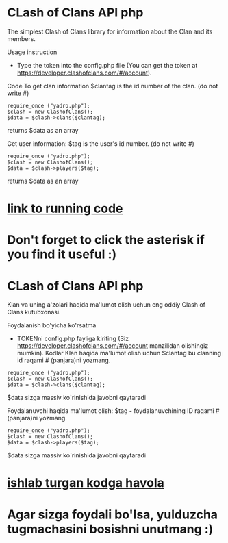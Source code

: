 # CLash of Clans API php
The simplest Clash of Clans library for information about the Clan and its members.
 
Usage instruction
* Type the token into the config.php file (You can get the token at https://developer.clashofclans.com/#/account).

Code
To get clan information
$clantag is the id number of the clan. (do not write #)
```
require_once ("yadro.php");
$clash = new ClashofClans();
$data = $clash->clans($clantag);
```
returns $data as an array

Get user information:
$tag is the user's id number. (do not write #)
```
require_once ("yadro.php");
$clash = new ClashofClans();
$data = $clash->players($tag);
```
returns $data as an array
# [link to running code](https://uzhackersw.uz/modul/clashofclans/)
# Don't forget to click the asterisk if you find it useful :)

# CLash of Clans API php
Klan va uning a'zolari haqida ma'lumot olish uchun eng oddiy Clash of Clans kutubxonasi.

Foydalanish bo'yicha ko'rsatma
* TOKENni config.php fayliga kiriting (Siz https://developer.clashofclans.com/#/account manzilidan olishingiz mumkin).
Kodlar 
Klan haqida ma'lumot olish uchun
$clantag bu clanning id raqami # (panjara)ni yozmang.
```
require_once ("yadro.php");
$clash = new ClashofClans();
$data = $clash->clans($clantag);
```
$data sizga massiv ko`rinishida javobni qaytaradi

Foydalanuvchi haqida ma'lumot olish:
$tag - foydalanuvchining ID raqami # (panjara)ni yozmang.
```
require_once ("yadro.php");
$clash = new ClashofClans();
$data = $clash->players($tag);
```
$data sizga massiv ko`rinishida javobni qaytaradi

# [ishlab turgan kodga havola](https://uzhackersw.uz/modul/clashofclans/)
# Agar sizga foydali bo'lsa, yulduzcha tugmachasini bosishni unutmang :)